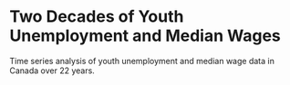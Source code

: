# Two Decades of Youth Unemployment and Median Wages
Time series analysis of youth unemployment and median wage data in Canada over 22 years.
